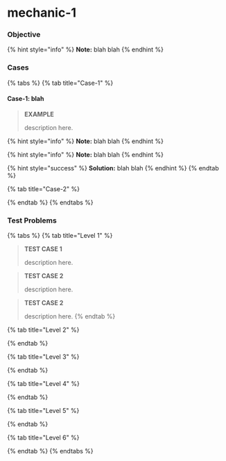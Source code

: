 # mechanic-1

### Objective

{% hint style="info" %}
**Note:** blah blah
{% endhint %}



### Cases

{% tabs %}
{% tab title="Case-1" %}
#### Case-1: blah

> **EXAMPLE**
>
> description here.



{% hint style="info" %}
**Note:** blah blah
{% endhint %}



{% hint style="info" %}
**Note:** blah blah
{% endhint %}



{% hint style="success" %}
**Solution:** blah blah
{% endhint %}
{% endtab %}

{% tab title="Case-2" %}

{% endtab %}
{% endtabs %}



### Test Problems

{% tabs %}
{% tab title="Level 1" %}
> **TEST CASE 1**
>
> description here.



> **TEST CASE 2**
>
> description here.



> **TEST CASE 2**
>
> description here.
{% endtab %}

{% tab title="Level 2" %}

{% endtab %}

{% tab title="Level 3" %}

{% endtab %}

{% tab title="Level 4" %}

{% endtab %}

{% tab title="Level 5" %}

{% endtab %}

{% tab title="Level 6" %}

{% endtab %}
{% endtabs %}

